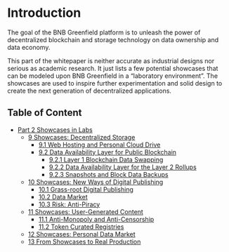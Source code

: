 # Introduction

The goal of the BNB Greenfield platform is to unleash the power of decentralized blockchain and storage technology on
data ownership and data economy.

This part of the whitepaper is neither accurate as industrial designs nor serious as academic research. It just lists a
few potential showcases that can be modeled upon BNB Greenfield in a “laboratory environment”. The showcases are used to
inspire further experimentation and solid design to create the next generation of decentralized applications.

## Table of Content

- [Part 2 Showcases in Labs](#introduction)
  - [9 Showcases: Decentralized Storage](./ch9#9-showcases-decentralized-storage)
    - [9.1 Web Hosting and Personal Cloud Drive](./ch9#9-1-web-hosting-and-personal-cloud-drive)
    - [9.2 Data Availability Layer for Public Blockchain](./ch9#9-2-data-availability-layer-for-public-blockchain)
      - [9.2.1 Layer 1 Blockchain Data Swapping](./ch9#9-2-1-layer-1-blockchain-data-swapping)
      - [9.2.2 Data Availability Layer for the Layer 2 Rollups](./ch9#9-2-2-data-availability-layer-for-the-layer-2-rollups)
      - [9.2.3 Snapshots and Block Data Backups](./ch9#9-2-3-snapshots-and-block-data-backups)
  - [10 Showcases: New Ways of Digital Publishing](./ch10#10-showcases-new-ways-of-digital-publishing)
    - [10.1 Grass-root Digital Publishing](./ch10#10-1-grass-root-digital-publishing)
    - [10.2 Data Market](./ch10#10-2-data-market)
    - [10.3 Risk: Anti-Piracy](./ch10#10-3-risk-anti-piracy)
  - [11 Showcases: User-Generated Content](./ch11#11-showcases-user-generated-content)
    - [11.1 Anti-Monopoly and Anti-Censorship](./ch11#11-1-anti-monopoly-and-anti-censorship)
    - [11.2 Token Curated Registries](./ch11#11-2-token-curated-registries)
  - [12 Showcases: Personal Data Market](./ch12#12-showcases-personal-data-market)
  - [13 From Showcases to Real Production](./ch13#13-from-showcases-to-real-production)
